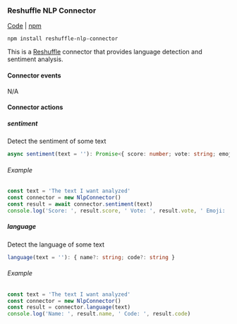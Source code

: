 ### Reshuffle NLP Connector

[Code](https://github.com/reshufflehq/reshuffle-nlp-connector) |  [npm](https://www.npmjs.com/package/reshuffle-nlp-connector)

`npm install reshuffle-nlp-connector`

This is a [Reshuffle](dev.reshuffle.com) connector that provides language detection and sentiment analysis.
 

#### Connector events
N/A

#### Connector actions

##### sentiment

Detect the sentiment of some text

```typescript
async sentiment(text = ''): Promise<{ score: number; vote: string; emoji: string }>
```

###### Example
```js
const text = 'The text I want analyzed'
const connector = new NlpConnector()
const result = await connector.sentiment(text)
console.log('Score: ', result.score, ' Vote: ', result.vote, ' Emoji: ', result.emoji)
```

##### language

Detect the language of some text

```typescript
language(text = ''): { name?: string; code?: string }
```

###### Example
```js
const text = 'The text I want analyzed'
const connector = new NlpConnector()
const result = connector.language(text)
console.log('Name: ', result.name, ' Code: ', result.code)
```

